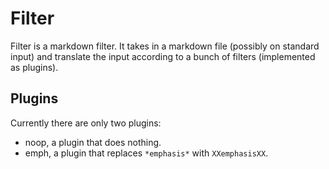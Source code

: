 # Filter

Filter is a markdown filter. It takes in a markdown file (possibly on standard input) and translate
the input according to a bunch of filters (implemented as plugins).

## Plugins

Currently there are only two plugins:

* noop, a plugin that does nothing.
* emph, a plugin that replaces `*emphasis*` with `XXemphasisXX`.

